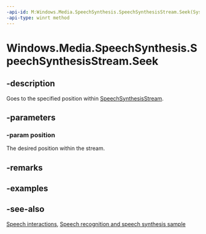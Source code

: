 ```yaml
---
-api-id: M:Windows.Media.SpeechSynthesis.SpeechSynthesisStream.Seek(System.UInt64)
-api-type: winrt method
---
```


<!-- Method syntax
public void Seek(System.UInt64 position)
-->

# Windows.Media.SpeechSynthesis.SpeechSynthesisStream.Seek

## -description
Goes to the specified position within [SpeechSynthesisStream](speechsynthesisstream.md).

## -parameters
### -param position
The desired position within the stream.

## -remarks

## -examples

## -see-also
[Speech interactions](https://docs.microsoft.com/en-us/windows/uwp/design/input/speech-interactions), [Speech recognition and speech synthesis sample](http://go.microsoft.com/fwlink/p/?LinkID=619897)